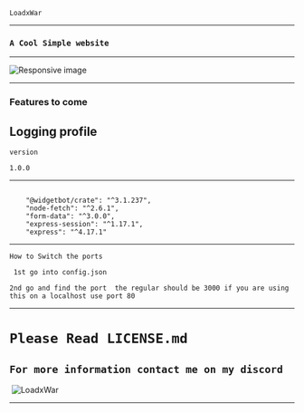 `LoadxWar`

---

### `A Cool Simple website`

---
![Responsive image](https://cdn.glitch.com/1f2b2e40-0969-49a8-9995-361a8695ef40%2Ff292bd3d-f194-4c64-861e-2fdbd54cb39a.image.png?v=1606353690008)

---

### Features to come

Logging profile
---

`version`

`1.0.0`

---
```scc

    "@widgetbot/crate": "^3.1.237",
    "node-fetch": "^2.6.1",
    "form-data": "^3.0.0",
    "express-session": "^1.17.1",
    "express": "^4.17.1"
```
---
 `How to Switch the ports`

` 1st go into config.json`

 `2nd go and find the port  the regular should be 3000 if you are using this on a localhost use port 80`


---
# `Please Read LICENSE.md `



`For more information contact me on my discord`
---

 ![LoadxWar](https://discord.c99.nl/widget/theme-3/742426370541617224.png)

---
